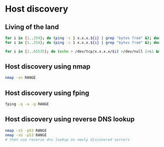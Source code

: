 # Host discovery

## Living of the land

```bash
for i in {1..254}; do (ping -c 1 x.x.x.${i} | grep "bytes from" &); done; sleep 2
for i in {1..254}; do (ping -c 1 x.x.x.${i} | grep "bytes from" &); done; sleep 2; arp -en | grep -v incomplete
```

```bash
for i in {1..65535}; do (echo > /dev/tcp/x.x.x.x/$i) >/dev/null 2>&1 && echo $i is open; done
```

## Host discovery using nmap

```bash
nmap -sn RANGE
```

## Host discovery using fping

```bash
fping -q -a -g RANGE
```

## Host discovery using reverse DNS lookup

```bash
nmap -sS -p53 RANGE
nmap -sU -p53 RANGE
# then use reverse dns lookup on newly discovered servers
```
